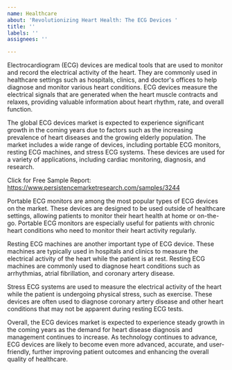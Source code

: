 ```yaml
---
name: Healthcare
about: 'Revolutionizing Heart Health: The ECG Devices '
title: ''
labels: ''
assignees: ''

---
```


Electrocardiogram (ECG) devices are medical tools that are used to monitor and record the electrical activity of the heart. They are commonly used in healthcare settings such as hospitals, clinics, and doctor's offices to help diagnose and monitor various heart conditions. ECG devices measure the electrical signals that are generated when the heart muscle contracts and relaxes, providing valuable information about heart rhythm, rate, and overall function.

The global ECG devices market is expected to experience significant growth in the coming years due to factors such as the increasing prevalence of heart diseases and the growing elderly population. The market includes a wide range of devices, including portable ECG monitors, resting ECG machines, and stress ECG systems. These devices are used for a variety of applications, including cardiac monitoring, diagnosis, and research.

Click for Free Sample Report: https://www.persistencemarketresearch.com/samples/3244

Portable ECG monitors are among the most popular types of ECG devices on the market. These devices are designed to be used outside of healthcare settings, allowing patients to monitor their heart health at home or on-the-go. Portable ECG monitors are especially useful for patients with chronic heart conditions who need to monitor their heart activity regularly.

Resting ECG machines are another important type of ECG device. These machines are typically used in hospitals and clinics to measure the electrical activity of the heart while the patient is at rest. Resting ECG machines are commonly used to diagnose heart conditions such as arrhythmias, atrial fibrillation, and coronary artery disease.

Stress ECG systems are used to measure the electrical activity of the heart while the patient is undergoing physical stress, such as exercise. These devices are often used to diagnose coronary artery disease and other heart conditions that may not be apparent during resting ECG tests.

Overall, the ECG devices market is expected to experience steady growth in the coming years as the demand for heart disease diagnosis and management continues to increase. As technology continues to advance, ECG devices are likely to become even more advanced, accurate, and user-friendly, further improving patient outcomes and enhancing the overall quality of healthcare.
